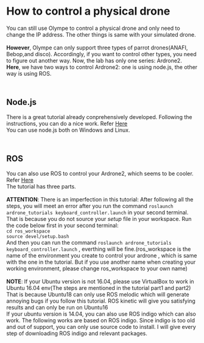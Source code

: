 How to control a physical drone
==============================
You can still use Olympe to control a physical drone and only need to change the IP address. The other things is same with your simulated drone.
<br>
<br> **However**, Olympe can only support three types of parrot drones(ANAFI, Bebop,and disco). Accordingly, if you want to control other types, you need to figure out another way.
Now, the lab has only one series: Ardrone2.
<br> **Here**, we have two ways to control Ardrone2: one is using node.js, the other way is using ROS.

<br> Node.js
----------------------
There is a great tutorial already conprehensively developed. Following the instructions, you can do a nice work. Refer [Here](https://github.com/felixge/node-ar-drone)
<br> You can use node.js both on Windows and Linux.

<br> ROS
------------
You can also use ROS to control your Ardrone2, which seems to be cooler. Refer [Here](https://fidel.ie/2017/01/18/getting-started-with-ardrone2-part3.html)
<br> The tutorial has three parts.
<br>
<br> **ATTENTION**: There is an imperfection in this tutorial: After following all the steps, you will meet an error after you run the command `roslaunch ardrone_tutorials keyboard_controller.launch` in your second terminal.
That is because you do not source your _setup_ file in your workspace. Run the code below first in your second terminal:
<br> `cd ros_workspace`
<br> `source devel/setup.bash`
<br> And then you can run the command `roslaunch ardrone_tutorials keyboard_controller.launch` , everthing will be fine.(ros_workspace is the name of the environment you create to control your ardrone
, which is same with the one in the tutorial. But if you use another name when creating your working environment, please change ros_workspace to your own name)
<br>
<br>  **NOTE**: If your Ubuntu version is not 16.04, please use VirtualBox to work in Ubuntu 16.04 env(The steps are mentioned in the tutorial part1 and part2)
That is because Ubuntu18 can only use ROS melodic which will generate annoying bugs if you follow this tutorial. ROS kinetic will give you satisfying results and can only be run 
on Ubuntu16
<br> If your ubuntu version is 14.04, you can also use ROS indigo which can also work. The following works are based on ROS indigo. Since indigo is too old and out of support, you can only use source code to install. I will give every step of downloading ROS indigo and relevant packages.
